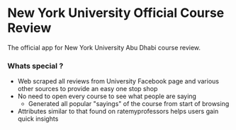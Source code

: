 # New York University Official Course Review
The official app for New York University Abu Dhabi course review. 

### Whats special ?

- Web scraped all reviews from University Facebook page and various other sources to provide an easy one stop shop
- No need to open every course to see what people are saying
  - Generated all popular "sayings" of the course from start of browsing
- Attributes similar to that found on ratemyprofessors helps users gain quick insights





